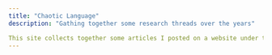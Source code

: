 ```yaml
---
title: "Chaotic Language"
description: "Gathing together some research threads over the years"

This site collects together some articles I posted on a website under this domain around 2008 while researching wider issues in complexity I was being led to by my resoearch on the complexity of learning natural language grammar. To this I will add more contemporary videos and podcasts, presentations and papers
---
```

